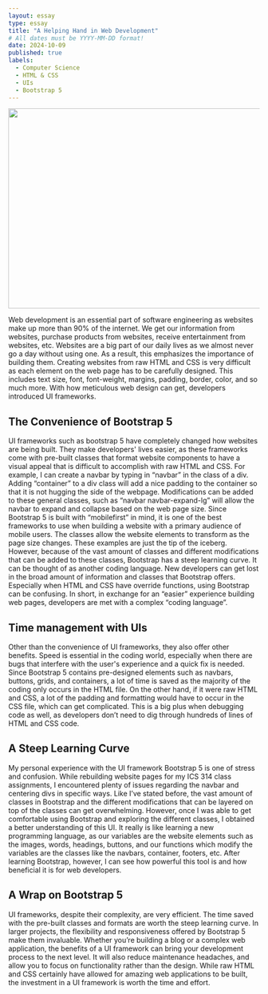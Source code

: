 ```yaml
---
layout: essay
type: essay
title: "A Helping Hand in Web Development"
# All dates must be YYYY-MM-DD format!
date: 2024-10-09
published: true
labels:
  - Computer Science
  - HTML & CSS
  - UIs
  - Bootstrap 5
---
```


<img width="600px" height="400px" class="float-start p-4" src="../img/islandsnow.png">

Web development is an essential part of software engineering as websites make up more than 90% of the internet. We get our information from websites, purchase products from websites, receive entertainment from websites, etc. Websites are a big part of our daily lives as we almost never go a day without using one. As a result, this emphasizes the importance of building them. Creating websites from raw HTML and CSS is very difficult as each element on the web page has to be carefully designed. This includes text size, font, font-weight, margins, padding, border, color, and so much more. With how meticulous web design can get, developers introduced UI frameworks. 

## The Convenience of Bootstrap 5

UI frameworks such as bootstrap 5 have completely changed how websites are being built. They make developers' lives easier, as these frameworks come with pre-built classes that format website components to have a visual appeal that is difficult to accomplish with raw HTML and CSS. For example, I can create a navbar by typing in “navbar” in the class of a div. Adding “container” to a div class will add a nice padding to the container so that it is not hugging the side of the webpage. Modifications can be added to these general classes, such as “navbar navbar-expand-lg” will allow the navbar to expand and collapse based on the web page size. Since Bootstrap 5 is built with “mobilefirst” in mind, it is one of the best frameworks to use when building a website with a primary audience of mobile users. The classes allow the website elements to transform as the page size changes. These examples are just the tip of the iceberg. However, because of the vast amount of classes and different modifications that can be added to these classes, Bootstrap has a steep learning curve. It can be thought of as another coding language. New developers can get lost in the broad amount of information and classes that Bootstrap offers. Especially when HTML and CSS have override functions, using Bootstrap can be confusing. In short, in exchange for an “easier” experience building web pages, developers are met with a complex “coding language”. 

## Time management with UIs

Other than the convenience of UI frameworks, they also offer other benefits. Speed is essential in the coding world, especially when there are bugs that interfere with the user's experience and a quick fix is needed. Since Bootstrap 5 contains pre-designed elements such as navbars, buttons, grids, and containers, a lot of time is saved as the majority of the coding only occurs in the HTML file. On the other hand, if it were raw HTML and CSS, a lot of the padding and formatting would have to occur in the CSS file, which can get complicated. This is a big plus when debugging code as well, as developers don’t need to dig through hundreds of lines of HTML and CSS code. 

## A Steep Learning Curve

My personal experience with the UI framework Bootstrap 5 is one of stress and confusion. While rebuilding website pages for my ICS 314 class assignments, I encountered plenty of issues regarding the navbar and centering divs in specific ways. Like I’ve stated before, the vast amount of classes in Bootstrap and the different modifications that can be layered on top of the classes can get overwhelming. However, once I was able to get comfortable using Bootstrap and exploring the different classes, I obtained a better understanding of this UI. It really is like learning a new programming language, as our variables are the website elements such as the images, words, headings, buttons, and our functions which modify the variables are the classes like the navbars, container, footers, etc. After learning Bootstrap, however, I can see how powerful this tool is and how beneficial it is for web developers. 

## A Wrap on Bootstrap 5

UI frameworks, despite their complexity, are very efficient. The time saved with the pre-built classes and formats are worth the steep learning curve. In larger projects, the flexibility and responsiveness offered by Bootstrap 5 make them invaluable. Whether you’re building a blog or a complex web application, the benefits of a UI framework can bring your development process to the next level. It will also reduce maintenance headaches, and allow you to focus on functionality rather than the design. While raw HTML and CSS certainly have allowed for amazing web applications to be built, the investment in a UI framework is worth the time and effort.



